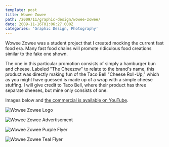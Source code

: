 ```yaml
---
template: post
title: Wowee Zowee
path: /2009/11/graphic-design/wowee-zowee/
date: 2009-11-16T01:06:27.000Z
categories: 'Graphic Design, Photography'
---
```

Wowee Zowee was a student project that I created mocking the current fast food era. Many fast food chains will promote ridiculous food creations similar to the fake one shown.

The one in this particular promotion consists of simply a hamburger bun and cheese. Labeled "The Cheezow" to relate to the brand's name, this product was directly making fun of the Taco Bell "Cheese Roll-Up," which as you might have guessed is made up of a wrap with a simple cheese stuffing. I will give credit to Taco Bell, where their product has three separate cheeses, but mine only consists of one.

Images below and [the commercial is available on YouTube](http://www.youtube.com/watch?v=Ft-Kuk8y2FU).

![Wowee Zowee Logo](https://cdn.fay.io/images/2009/wowee-zowee-logo-design.jpg)

![Wowee Zowee Advertisement](https://cdn.fay.io/images/2009/wowee-zowee-ad-design.jpg)

![Wowee Zowee Purple Flyer](https://cdn.fay.io/images/2009/wowee-zowee-ad-purple.jpg)

![Wowee Zowee Teal Flyer](https://cdn.fay.io/images/2009/wowee-zowee-ad-teal.jpg)
